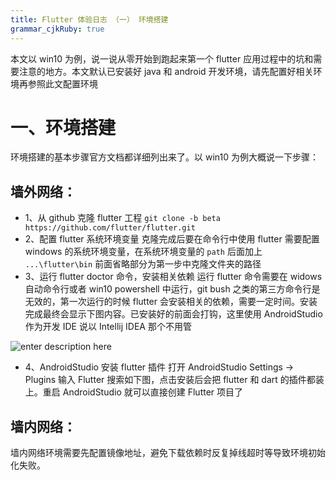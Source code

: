 ```yaml
---
title: Flutter 体验日志 （一） 环境搭建
grammar_cjkRuby: true
---
```


本文以 win10 为例，说一说从零开始到跑起来第一个 flutter 应用过程中的坑和需要注意的地方。本文默认已安装好 java 和 android 开发环境，请先配置好相关环境再参照此文配置环境
# 一、环境搭建
环境搭建的基本步骤官方文档都详细列出来了。以 win10 为例大概说一下步骤：
## 墙外网络：
- 1、从 github 克隆 flutter 工程
`git clone -b beta https://github.com/flutter/flutter.git`
- 2、配置 flutter 系统环境变量
克隆完成后要在命令行中使用 flutter 需要配置 windows 的系统环境变量，在系统环境变量的 `path` 后面加上 `...\flutter\bin` 前面省略部分为第一步中克隆文件夹的路径
- 3、运行 flutter doctor 命令，安装相关依赖
运行 flutter 命令需要在 widows 自动命令行或者 win10 powershell 中运行，git bush 之类的第三方命令行是无效的，第一次运行的时候 flutter 会安装相关的依赖，需要一定时间。安装完成最终会显示下图内容。已安装好的前面会打钩，这里使用 AndroidStudio 作为开发 IDE 说以 Intellij IDEA 那个不用管

![enter description here](http://oddbiem8l.bkt.clouddn.com/flutterdoctor.png)
- 4、AndroidStudio 安装 flutter 插件
打开 AndroidStudio Settings -> Plugins 输入 Flutter 搜索如下图，点击安装后会把 flutter 和 dart 的插件都装上。重启 AndroidStudio 就可以直接创建 Flutter 项目了
## 墙内网络：
墙内网络环境需要先配置镜像地址，避免下载依赖时反复掉线超时等导致环境初始化失败。
